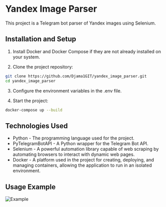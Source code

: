 # Yandex Image Parser

This project is a Telegram bot parser of Yandex images using Selenium.

## Installation and Setup

1. Install Docker and Docker Compose if they are not already installed on your system.

2. Clone the project repository:

```bash
git clone https://github.com/Djama1GIT/yandex_image_parser.git
cd yandex_image_parser
```
3. Configure the environment variables in the .env file.

4. Start the project:

```bash
docker-compose up --build
```

## Technologies Used

- Python - The programming language used for the project.
- PyTelegramBotAPI - A Python wrapper for the Telegram Bot API.
- Selenium - A powerful automation library capable of web scraping by automating browsers to interact with dynamic web pages.
- Docker - A platform used in the project for creating, deploying, and managing containers, allowing the application to run in an isolated environment.

## Usage Example
![Example](https://i.imgur.com/B7RQQQr.png)
